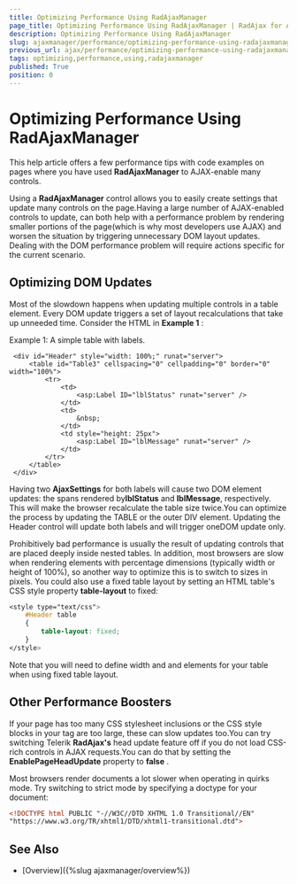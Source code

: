 ```yaml
---
title: Optimizing Performance Using RadAjaxManager
page_title: Optimizing Performance Using RadAjaxManager | RadAjax for ASP.NET AJAX Documentation
description: Optimizing Performance Using RadAjaxManager
slug: ajaxmanager/performance/optimizing-performance-using-radajaxmanager
previous_url: ajax/performance/optimizing-performance-using-radajaxmanager
tags: optimizing,performance,using,radajaxmanager
published: True
position: 0
---
```


# Optimizing Performance Using RadAjaxManager



This help article offers a few performance tips with code examples on pages where you have used **RadAjaxManager** to AJAX-enable many controls.

Using a **RadAjaxManager** control allows you to easily create settings that update many controls on the page.Having a large number of AJAX-enabled controls to update, can both help with a performance problem by rendering smaller portions of the page(which is why most developers use AJAX) and worsen the situation by triggering unnecessary DOM layout updates. Dealing with the DOM performance problem will require actions specific for the current scenario.

## Optimizing DOM Updates

Most of the slowdown happens when updating multiple controls in a table element. Every DOM update triggers a set of layout recalculations that take up unneeded time. Consider the HTML in **Example 1** :

Example 1: A simple table with labels.

````ASP.NET
 <div id="Header" style="width: 100%;" runat="server">
	 <table id="Table3" cellspacing="0" cellpadding="0" border="0" width="100%">
	     <tr>
	         <td>
	             <asp:Label ID="lblStatus" runat="server" />
	         </td>
	         <td>
	             &nbsp;
	         </td>
	         <td style="height: 25px">
	             <asp:Label ID="lblMessage" runat="server" />
	         </td>
	     </tr>
	 </table>
 </div>
````



Having two **AjaxSettings** for both labels will cause two DOM element updates: the spans rendered by**lblStatus** and **lblMessage**, respectively. This will make the browser recalculate the table size twice.You can optimize the process by updating the TABLE or the outer DIV element. Updating the Header control will update both labels and will trigger oneDOM update only.

Prohibitively bad performance is usually the result of updating controls that are placed deeply inside nested tables. In addition, most browsers are slow when rendering elements with percentage dimensions (typically width or height of 100%), so another way to optimize this is to switch to sizes in pixels. You could also use a fixed table layout by setting an HTML table's CSS style property **table-layout** to fixed:

````CSS
<style type="text/css">
	#Header table
	{
	    table-layout: fixed;
	}
</style>
````



Note that you will need to define width and <colgroup> and <col> elements for your table when using fixed table layout.

## Other Performance Boosters

If your page has too many CSS stylesheet inclusions or the CSS style blocks in your <head> tag are too large, these can slow updates too.You can try switching Telerik **RadAjax's** head update feature off if you do not load CSS-rich controls in AJAX requests.You can do that by setting the **EnablePageHeadUpdate** property to **false** .

Most browsers render documents a lot slower when operating in quirks mode. Try switching to strict mode by specifying a doctype for your document:

````XML
<!DOCTYPE html PUBLIC "-//W3C//DTD XHTML 1.0 Transitional//EN"
"https://www.w3.org/TR/xhtml1/DTD/xhtml1-transitional.dtd">
````



## See Also

 * [Overview]({%slug ajaxmanager/overview%})

